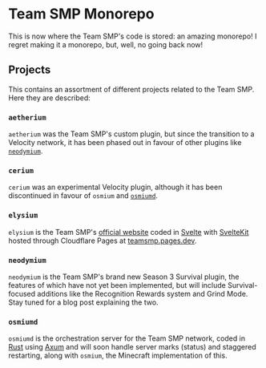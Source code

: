 # Team SMP Monorepo

This is now where the Team SMP's code is stored: an amazing monorepo! I regret making it a monorepo, but, well, no going back now!

## Projects

This contains an assortment of different projects related to the Team SMP. Here they are described:

### `aetherium`

`aetherium` was the Team SMP's custom plugin, but since the transition to a Velocity network, it has been phased out in favour of other plugins like [`neodymium`](#neodymium).

### `cerium`

`cerium` was an experimental Velocity plugin, although it has been discontinued in favour of `osmium` and [`osmiumd`](#osmiumd).

### `elysium`

`elysium` is the Team SMP's [official website](https://teamsmp.pages.dev/) coded in [Svelte](https://svelte.dev/) with [SvelteKit](https://kit.svelte.dev/) hosted through Cloudflare Pages at [teamsmp.pages.dev](https://teamsmp.pages.dev/).

### `neodymium`

`neodymium` is the Team SMP's brand new Season 3 Survival plugin, the features of which have not yet been implemented, but will include Survival-focused additions like the Recognition Rewards system and Grind Mode. Stay tuned for a blog post explaining the two.

### `osmiumd`

`osmiumd` is the orchestration server for the Team SMP network, coded in [Rust](https://www.rust-lang.org/) using [Axum](https://docs.rs/axum/) and will soon handle server marks (status) and staggered restarting, along with `osmium`, the Minecraft implementation of this.
